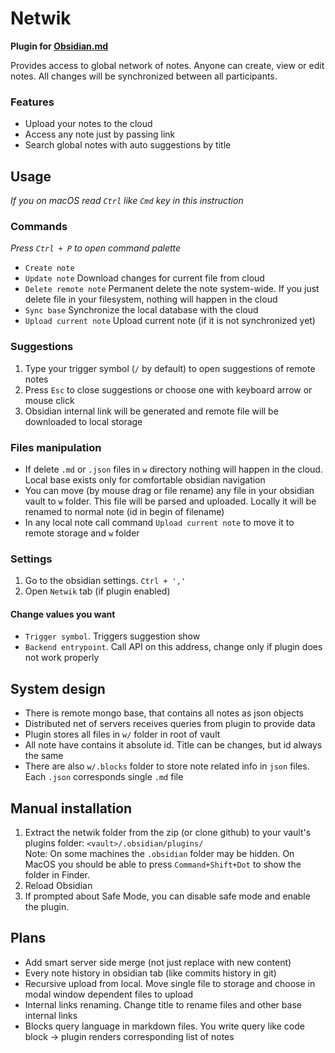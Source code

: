 # Netwik
**Plugin for [Obsidian.md](https://obsidian.md)**

Provides access to global network of notes. 
Anyone can create, view or edit notes. 
All changes will be synchronized between all participants.

### Features
- Upload your notes to the cloud
- Access any note just by passing link
- Search global notes with auto suggestions by title

## Usage
*If you on macOS read `Ctrl` like `Cmd` key in this instruction*
### Commands
*Press `Ctrl + P` to open command palette*
- `Create note`
- `Update note` Download changes for current file from cloud
- `Delete remote note` Permanent delete the note system-wide. 
If you just delete file in your filesystem, nothing will happen in the cloud
- `Sync base` Synchronize the local database with the cloud
- `Upload current note` Upload current note (if it is not synchronized yet)

### Suggestions
1. Type your trigger symbol (`/` by default) to open suggestions of remote notes
2. Press `Esc` to close suggestions or choose one with keyboard arrow or mouse click
3. Obsidian internal link will be generated and remote file will be downloaded to local storage

### Files manipulation
- If delete `.md` or `.json` files in `w` directory nothing will happen in the cloud.
  Local base exists only for comfortable obsidian navigation
- You can move (by mouse drag or file rename) any file in your obsidian vault to `w` folder. 
This file will be parsed and uploaded. Locally it will be renamed to normal note (id in begin of filename)
- In any local note call command `Upload current note` to move it to remote storage and `w` folder

### Settings
1. Go to the obsidian settings. `Ctrl + ','`
2. Open `Netwik` tab (if plugin enabled)

#### Change values you want
- `Trigger symbol`. Triggers suggestion show
- `Backend entrypoint`. Call API on this address, change only if plugin does not work properly

## System design
- There is remote mongo base, that contains all notes as json objects
- Distributed net of servers receives queries from plugin to provide data
- Plugin stores all files in `w/` folder in root of vault
- All note have contains it absolute id. Title can be changes, but id always the same
- There are also `w/.blocks` folder to store note related info in `json` files.
  Each `.json` corresponds single `.md` file

## Manual installation
1. Extract the netwik folder from the zip (or clone github) to your vault's plugins folder: `<vault>/.obsidian/plugins/`  
   Note: On some machines the `.obsidian` folder may be hidden. On MacOS you should be able to press `Command+Shift+Dot` to show the folder in Finder.
2. Reload Obsidian
3. If prompted about Safe Mode, you can disable safe mode and enable the plugin.

## Plans
- Add smart server side merge (not just replace with new content)
- Every note history in obsidian tab (like commits history in git)
- Recursive upload from local. Move single file to storage and choose in modal window dependent files to upload
- Internal links renaming. Change title to rename files and other base internal links
- Blocks query language in markdown files.
  You write query like code block -> plugin renders corresponding list of notes